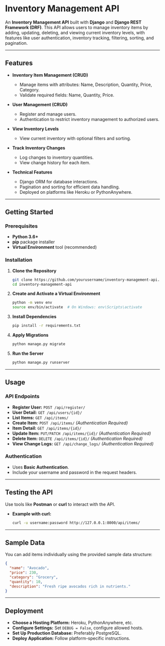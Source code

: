# **Inventory Management API**

An **Inventory Management API** built with **Django** and **Django REST Framework (DRF)**. This API allows users to manage inventory items by adding, updating, deleting, and viewing current inventory levels, with features like user authentication, inventory tracking, filtering, sorting, and pagination.

---

## **Features**

- **Inventory Item Management (CRUD)**
  - Manage items with attributes: Name, Description, Quantity, Price, Category.
  - Validate required fields: Name, Quantity, Price.

- **User Management (CRUD)**
  - Register and manage users.
  - Authentication to restrict inventory management to authorized users.

- **View Inventory Levels**
  - View current inventory with optional filters and sorting.
  
- **Track Inventory Changes**
  - Log changes to inventory quantities.
  - View change history for each item.

- **Technical Features**
  - Django ORM for database interactions.
  - Pagination and sorting for efficient data handling.
  - Deployed on platforms like Heroku or PythonAnywhere.

---

## **Getting Started**

### **Prerequisites**

- **Python 3.6+**
- **pip** package installer
- **Virtual Environment** tool (recommended)

### **Installation**

1. **Clone the Repository**

   ```bash
   git clone https://github.com/yourusername/inventory-management-api.git
   cd inventory-management-api
   ```

2. **Create and Activate a Virtual Environment**

   ```bash
   python -m venv env
   source env/bin/activate  # On Windows: env\Scripts\activate
   ```

3. **Install Dependencies**

   ```bash
   pip install -r requirements.txt
   ```

4. **Apply Migrations**

   ```bash
   python manage.py migrate
   ```

5. **Run the Server**

   ```bash
   python manage.py runserver
   ```

---

## **Usage**

### **API Endpoints**

- **Register User:** `POST /api/register/`
- **User Detail:** `GET /api/users/{id}/`
- **List Items:** `GET /api/items/`
- **Create Item:** `POST /api/items/` *(Authentication Required)*
- **Item Detail:** `GET /api/items/{id}/`
- **Update Item:** `PUT/PATCH /api/items/{id}/` *(Authentication Required)*
- **Delete Item:** `DELETE /api/items/{id}/` *(Authentication Required)*
- **View Change Logs:** `GET /api/change_logs/` *(Authentication Required)*

### **Authentication**

- Uses **Basic Authentication**.
- Include your username and password in the request headers.

---

## **Testing the API**

Use tools like **Postman** or **curl** to interact with the API.

- **Example with curl:**

  ```bash
  curl -u username:password http://127.0.0.1:8000/api/items/
  ```

---

## **Sample Data**

You can add items individually using the provided sample data structure:

```json
{
  "name": "Avocado",
  "price": 230,
  "category": "Grocery",
  "quantity": 10,
  "description": "Fresh ripe avocados rich in nutrients."
}
```

---

## **Deployment**

- **Choose a Hosting Platform:** Heroku, PythonAnywhere, etc.
- **Configure Settings:** Set `DEBUG = False`, configure allowed hosts.
- **Set Up Production Database:** Preferably PostgreSQL.
- **Deploy Application:** Follow platform-specific instructions.


